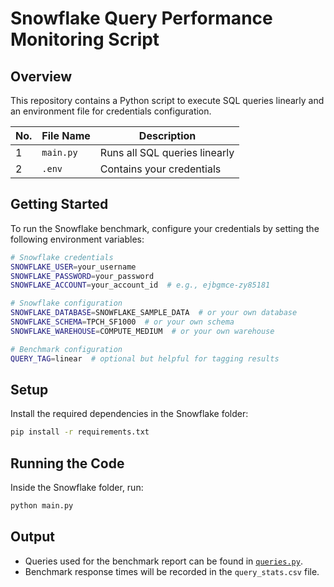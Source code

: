 # Snowflake Query Performance Monitoring Script

## Overview

This repository contains a Python script to execute SQL queries linearly and an environment file for credentials configuration.

| No. | File Name   | Description          |
|-----|------------|---------------------|
| 1   | `main.py`  | Runs all SQL queries linearly |
| 2   | `.env`  | Contains your credentials |

## Getting Started

To run the Snowflake benchmark, configure your credentials by setting the following environment variables:

```bash
# Snowflake credentials
SNOWFLAKE_USER=your_username
SNOWFLAKE_PASSWORD=your_password
SNOWFLAKE_ACCOUNT=your_account_id  # e.g., ejbgmce-zy85181

# Snowflake configuration
SNOWFLAKE_DATABASE=SNOWFLAKE_SAMPLE_DATA  # or your own database
SNOWFLAKE_SCHEMA=TPCH_SF1000  # or your own schema
SNOWFLAKE_WAREHOUSE=COMPUTE_MEDIUM  # or your own warehouse

# Benchmark configuration
QUERY_TAG=linear  # optional but helpful for tagging results
```

## Setup

Install the required dependencies in the Snowflake folder:

```bash
pip install -r requirements.txt
```

## Running the Code

Inside the Snowflake folder, run:

```bash
python main.py
```

## Output

- Queries used for the benchmark report can be found in [`queries.py`](queries.py).
- Benchmark response times will be recorded in the `query_stats.csv` file.


